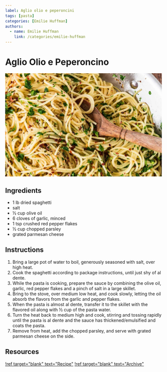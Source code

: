 ```yaml
---
label: Aglio olio e peperoncini
tags: [pasta]
categories: [Emilie Huffman]
authors:
  - name: Emilie Huffman
    link: /categories/emilie-huffman
---
```


# Aglio Olio e Peperoncino
![Simple, quick to prepare, and yummy!](/static/banners/aglio-olio.jpg)

## Ingredients
- 1 lb dried spaghetti
- salt
- ½ cup olive oil
- 6 cloves of garlic, minced
- 1 tsp crushed red pepper flakes
- ½ cup chopped parsley
- grated parmesan cheese

## Instructions
1. Bring a large pot of water to boil, generously seasoned with salt, over high heat.
2. Cook the spaghetti according to package instructions, until just shy of al dente.
3. While the pasta is cooking, prepare the sauce by combining the olive oil, garlic, red pepper flakes and a pinch of salt in a large skillet.
4. Bring to the stove, over medium low heat, and cook slowly, letting the oil absorb the flavors from the garlic and pepper flakes.
5. When the pasta is almost al dente, transfer it to the skillet with the flavored oil along with ½ cup of the pasta water.
6. Turn the heat back to medium high and cook, stirring and tossing rapidly until the pasta is al dente and the sauce has thickened/emulsified and coats the pasta.
7. Remove from heat, add the chopped parsley, and serve with grated parmesan cheese on the side.

## Resources
[!ref target="blank" text="Recipe"](https://www.oliviascuisine.com/spaghetti-aglio-olio-peperoncino/)
[!ref target="blank" text="Archive"](https://archive.is/mVJTh)
